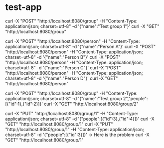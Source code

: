 # test-app

curl -X "POST" "http://localhost:8080/group" -H "Content-Type: application/json; charset=utf-8" -d '{"name":"Test group 1"}'
curl -X "GET" "http://localhost:8080/group"

curl -X "POST" "http://localhost:8080/person" -H "Content-Type: application/json; charset=utf-8" -d '{"name":"Person A"}'
curl -X "POST" "http://localhost:8080/person" -H "Content-Type: application/json; charset=utf-8" -d '{"name":"Person B"}'
curl -X "POST" "http://localhost:8080/person" -H "Content-Type: application/json; charset=utf-8" -d '{"name":"Person C"}'
curl -X "POST" "http://localhost:8080/person" -H "Content-Type: application/json; charset=utf-8" -d '{"name":"Person D"}'
curl -X "GET" "http://localhost:8080/person"

curl -X "POST" "http://localhost:8080/group" -H "Content-Type: application/json; charset=utf-8" -d '{"name":"Test group 2","people":[{"id":1},{"id":2}]}'
curl -X "GET" "http://localhost:8080/group/2"

curl -X "PUT" "http://localhost:8080/group/1" -H "Content-Type: application/json; charset=utf-8" -d '{"people":[{"id":3},{"id":4}]}'
curl -X "GET" "http://localhost:8080/group/1"
curl -X "PUT" "http://localhost:8080/group/1" -H "Content-Type: application/json; charset=utf-8" -d '{"people":[{"id":3}]}' -> Here is the problem
curl -X "GET" "http://localhost:8080/group/1"
